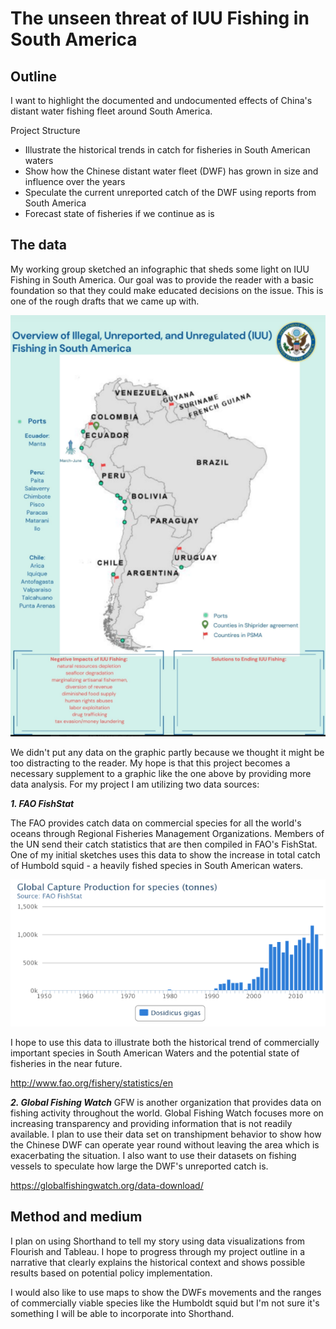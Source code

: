 #  The unseen threat of IUU Fishing in South America
##  Outline

I want to highlight the documented and undocumented effects of China's distant water fishing fleet around South America.

Project Structure
- Illustrate the historical trends in catch for fisheries in South American waters
- Show how the Chinese distant water fleet (DWF) has grown in size and influence over the years
- Speculate the current unreported catch of the DWF using reports from South America
- Forecast state of fisheries if we continue as is

## The data

My working group sketched an infographic that sheds some light on IUU Fishing in South America. Our goal was to provide the reader with a basic foundation so that they could make educated decisions on the issue. This is one of the rough drafts that we came up with.

![](https://github.com/mattko517/portfolio/blob/main/IUU%20Fishing%20Infographic%20Rough.png?raw=true)

We didn't put any data on the graphic partly because we thought it might be too distracting to the reader. My hope is that this project becomes a necessary supplement to a graphic like the one above by providing more data analysis. For my project I am utilizing two data sources:

***1. FAO FishStat***

The FAO provides catch data on commercial species for all the world's oceans through Regional Fisheries Management Organizations. Members of the UN send their catch statistics that are then compiled in FAO's FishStat. One of my initial sketches uses this data to show the increase in total catch of Humbold squid - a heavily fished species in South American waters.

![](https://github.com/mattko517/portfolio/blob/main/Global%20Capture%20Production%20Humboldt.png?raw=true)

I hope to use this data to illustrate both the historical trend of commercially important species in South American Waters and the potential state of fisheries in the near future. 

http://www.fao.org/fishery/statistics/en

***2. Global Fishing Watch***
GFW is another organization that provides data on fishing activity throughout the world. Global Fishing Watch focuses more on increasing transparency and providing information that is not readily available. I plan to use their data set on transhipment behavior to show how the Chinese DWF can operate year round without leaving the area which is exacerbating the situation. I also want to use their datasets on fishing vessels to speculate how large the DWF's unreported catch is.

https://globalfishingwatch.org/data-download/

## Method and medium

I plan on using Shorthand to tell my story using data visualizations from Flourish and Tableau. I hope to progress through my project outline in a narrative that clearly explains the historical context and shows possible results based on potential policy implementation.

I would also like to use maps to show the DWFs movements and the ranges of commercially viable species like the Humboldt squid but I'm not sure it's something I will be able to incorporate into Shorthand. 

